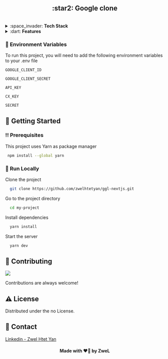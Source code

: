 <h2 align='center'>:star2: Google clone</h2>

<br />

<details>
  <summary>:space_invader: <b>Tech Stack</b></summary>
  <ul>
    <li><a href="https://www.nextjs.org/">Nextjs</a></li>
    <li><a href="https://tailwindcss.com/">TailwindCSS</a></li>
    <li><a href="https://next-auth.js.org/">Nextauth</a></li>
    <li><a href="https://cloud.google.com/">Programmable Search Engine</a></li>
  </ul>
</details>


<details>
  <summary>:dart: <b>Features</b></summary>
  <ul>
    <li>Google Authentication</li>
    <li>Web & Image Search</li>
    <li>Pagination</li>
  </ul>
</details>


### :key: Environment Variables

To run this project, you will need to add the following environment variables to your .env file

`GOOGLE_CLIENT_ID`

`GOOGLE_CLIENT_SECRET`

`API_KEY`

`CX_KEY`

`SECRET`



<!-- Getting Started -->
## 	:toolbox: Getting Started

<!-- Prerequisites -->
### :bangbang: Prerequisites

This project uses Yarn as package manager

```bash
 npm install --global yarn
```

<!-- Run Locally -->
### :running: Run Locally

Clone the project

```bash
  git clone https://github.com/zwelhtetyan/ggl-nextjs.git
```

Go to the project directory

```bash
  cd my-project
```

Install dependencies

```bash
  yarn install
```

Start the server

```bash
  yarn dev
```

<!-- Contributing -->
## :wave: Contributing

<a href="https://github.com/Louis3797/awesome-readme-template/graphs/contributors">
  <img src="https://contrib.rocks/image?repo=Louis3797/awesome-readme-template" />
</a>

Contributions are always welcome!


<!-- License -->
## :warning: License

Distributed under the no License.


<!-- Contact -->
## :handshake: Contact

[Linkedin - Zwel Htet Yan](https://www.linkedin.com/in/zwelhtetyan/)


<h4 align='center'>Made with ❤️‍🔥 by ZweL</h4>

